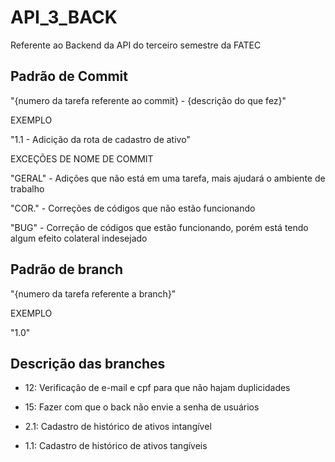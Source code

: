 # API_3_BACK
Referente ao Backend da API do terceiro semestre da FATEC

## Padrão de Commit
"{numero da tarefa referente ao commit} - {descrição do que fez}"

EXEMPLO

"1.1 - Adicição da rota de cadastro de ativo"

EXCEÇÕES DE NOME DE COMMIT

"GERAL" - Adições que não está em uma tarefa, mais ajudará o ambiente de trabalho

"COR." - Correções de códigos que não estão funcionando

"BUG" - Correção de códigos que estão funcionando, porém está tendo algum efeito colateral indesejado

## Padrão de branch
"{numero da tarefa referente a branch}"

EXEMPLO

"1.0"

## Descrição das branches

* 12: Verificação de e-mail e cpf para que não hajam duplicidades

* 15: Fazer com que o back não envie a senha de usuários

* 2.1: Cadastro de histórico de ativos intangível
  
* 1.1: Cadastro de histórico de ativos tangíveis